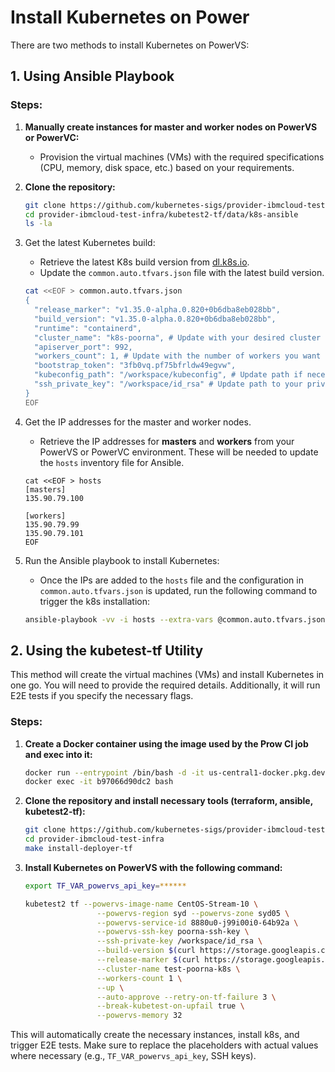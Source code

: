# Install Kubernetes on Power

There are two methods to install Kubernetes on PowerVS:

## 1. Using Ansible Playbook

### Steps:

1. **Manually create instances for master and worker nodes on PowerVS or PowerVC:**
   - Provision the virtual machines (VMs) with the required specifications (CPU, memory, disk space, etc.) based on your requirements.
2. **Clone the repository:**
   ```bash
   git clone https://github.com/kubernetes-sigs/provider-ibmcloud-test-infra.git
   cd provider-ibmcloud-test-infra/kubetest2-tf/data/k8s-ansible
   ls -la
   ```

3. Get the latest Kubernetes build:
   - Retrieve the latest K8s build version from [dl.k8s.io](https://dl.k8s.io/ci/latest.txt).
   - Update the `common.auto.tfvars.json` file with the latest build version.
    ```bash
    cat <<EOF > common.auto.tfvars.json
    {
      "release_marker": "v1.35.0-alpha.0.820+0b6dba8eb028bb",
      "build_version": "v1.35.0-alpha.0.820+0b6dba8eb028bb",
      "runtime": "containerd",
      "cluster_name": "k8s-poorna", # Update with your desired cluster name
      "apiserver_port": 992,
      "workers_count": 1, # Update with the number of workers you want
      "bootstrap_token": "3fb0vq.pf75bfrldw49egvw",
      "kubeconfig_path": "/workspace/kubeconfig", # Update path if necessary 
      "ssh_private_key": "/workspace/id_rsa" # Update path to your private SSH key
    }
    EOF
    ```

4. Get the IP addresses for the master and worker nodes.
    - Retrieve the IP addresses for **masters** and **workers** from your PowerVS or PowerVC environment. These will be needed to update the `hosts` inventory file for Ansible.

    ```
    cat <<EOF > hosts
    [masters]
    135.90.79.100
    
    [workers]
    135.90.79.99
    135.90.79.101
    EOF
    ```
5. Run the Ansible playbook to install Kubernetes:
    - Once the IPs are added to the `hosts` file and the configuration in `common.auto.tfvars.json` is updated, run the following command to trigger the k8s installation:
    ```bash
    ansible-playbook -vv -i hosts --extra-vars @common.auto.tfvars.json install-k8s.yml
    ```



## 2. Using the kubetest-tf Utility

This method will create the virtual machines (VMs) and install Kubernetes in one go. You will need to provide the required details. Additionally, it will run E2E tests if you specify the necessary flags.

### Steps:

1. **Create a Docker container using the image used by the Prow CI job and exec into it:**

    ```bash
    docker run --entrypoint /bin/bash -d -it us-central1-docker.pkg.dev/k8s-staging-test-infra/images/kubekins-e2e:v20250905-c89b045f57-master
    docker exec -it b97066d90dc2 bash
    ```
2. **Clone the repository and install necessary tools (terraform, ansible, kubetest2-tf):**

    ```bash
    git clone https://github.com/kubernetes-sigs/provider-ibmcloud-test-infra.git
    cd provider-ibmcloud-test-infra
    make install-deployer-tf
    ```

3. **Install Kubernetes on PowerVS with the following command:**

    ```bash
    export TF_VAR_powervs_api_key=******

    kubetest2 tf --powervs-image-name CentOS-Stream-10 \
                    --powervs-region syd --powervs-zone syd05 \
                    --powervs-service-id 8880u0-j99i00i0-64b92a \
                    --powervs-ssh-key poorna-ssh-key \
                    --ssh-private-key /workspace/id_rsa \
                    --build-version $(curl https://storage.googleapis.com/k8s-release-dev/ci/latest.txt) \
                    --release-marker $(curl https://storage.googleapis.com/k8s-release-dev/ci/latest.txt) \
                    --cluster-name test-poorna-k8s \
                    --workers-count 1 \
                    --up \
                    --auto-approve --retry-on-tf-failure 3 \
                    --break-kubetest-on-upfail true \
                    --powervs-memory 32 
    ```

This will automatically create the necessary instances, install k8s, and trigger E2E tests. Make sure to replace the placeholders with actual values where necessary (e.g., `TF_VAR_powervs_api_key`, SSH keys).

